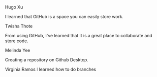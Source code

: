 Hugo Xu

I learned that GitHub is a space you can easily store work.

Twisha Thote

From using GitHub, I've learned that it is a great place to collaborate and store code.

Melinda Yee

Creating a repository on Github Desktop.

Virginia Ramos
I learned how to do branches
